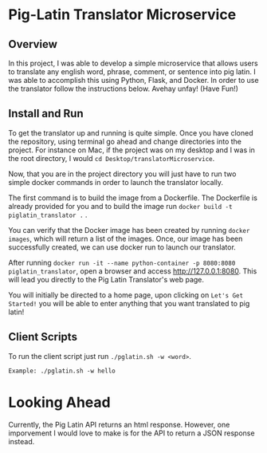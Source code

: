 # Pig-Latin Translator Microservice

## Overview
In this project, I was able to develop a simple microservice that allows users to translate any english word, phrase, comment, or sentence into pig latin. I was able to accomplish this using Python, Flask, and Docker. In order to use the translator follow the instructions below. Avehay unfay! (Have Fun!)

## Install and Run
To get the translator up and running is quite simple. Once you have cloned the repository, using terminal go ahead and change directories into the project. 
For instance on Mac, if the project was on my desktop and I was in the root directory, I would `cd Desktop/translatorMicroservice`.

Now, that you are in the project directory you will just have to run two simple docker commands in order to launch the translator locally.

The first command is to build the image from a Dockerfile. The Dockerfile is already provided for you and to build the image run `docker build -t piglatin_translator .` . 

You can verify that the Docker image has been created by running `docker images`, which will return a list of the images.  Once, our image has been successfully created, we can use docker run to launch our translator. 

After running `docker run -it --name python-container -p 8080:8080 piglatin_translator`, open a browser and access http://127.0.0.1:8080. This will lead you directly to the Pig Latin Translator's web page.

You will initially be directed to a home page, upon clicking on `Let's Get Started!` you will be able to enter anything that you want translated to pig latin!

## Client Scripts

To run the client script just run `./pglatin.sh -w <word>`. 

`Example: ./pglatin.sh -w hello`

# Looking Ahead

Currently, the Pig Latin API returns an html response. However, one imporvement I would love to make is for the API to return a JSON response instead. 
